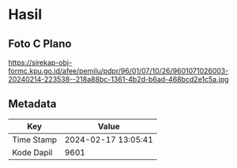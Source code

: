 # Hasil

## Foto C Plano

https://sirekap-obj-formc.kpu.go.id/afee/pemilu/pdpr/96/01/07/10/26/9601071026003-20240214-223538--218a88bc-1361-4b2d-b6ad-468bcd2e1c5a.jpg


## Metadata

| Key        | Value               |
| ---------- | ------------------- |
| Time Stamp | 2024-02-17 13:05:41 |
| Kode Dapil | 9601                |



